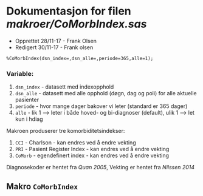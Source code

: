 
# Dokumentasjon for filen *makroer/CoMorbIndex.sas*

- Opprettet 28/11-17 - Frank Olsen
- Redigert 30/11-17 - Frank olsen

```
%CoMorbIndex(dsn_index=,dsn_alle=,periode=365,alle=1);
```

### Variable:

1. `dsn_index` - datasett med indexopphold
2. `dsn_alle` - datasett med alle opphold (døgn, dag og poli) for alle aktuelle pasienter
3. `periode` - hvor mange dager bakover vi leter (standard er 365 dager)
4. `alle` - lik 1 --> leter i både hoved- og bi-diagnoser (default), ulik 1 --> let kun i hdiag

Makroen produserer tre komorbiditetsindekser:
1. `CCI` - Charlson - kan endres ved å endre vekting
2. `PRI` - Pasient Register Index - kan endres ved å endre vekting
3. `CoMorb` - egendefinert index - kan endres ved å endre vekting

Diagnosekoder er hentet fra *Quan 2005*, Vekting er hentet fra *Nilssen 2014*

## Makro `CoMorbIndex`

